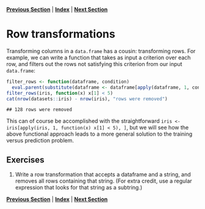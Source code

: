 **[Previous Section](column_transformations.md)** | **[Index](../../README.md)** | **[Next Section](multi_column_transformations.md)**
  



Row transformations
========
  
  Transforming columns in a `data.frame` has a cousin: transforming rows. For example, we can write
a function that takes as input a criterion over each row, and filters out the rows not satisfying
this criterion from our input `data.frame`:


```r
filter_rows <- function(dataframe, condition)
  eval.parent(substitute(dataframe <- dataframe[apply(dataframe, 1, condition), ]))
filter_rows(iris, function(x) x[1] < 5)
cat(nrow(datasets::iris) - nrow(iris), "rows were removed")
```

```
## 128 rows were removed
```


This can of course be accomplished with the straightforward `iris <- iris[apply(iris, 1, function(x) x[1] < 5), ]`,
but we will see how the above functional approach leads to a more general solution to the training versus
prediction problem.

Exercises
-------
  
1. Write a row transformation that accepts a dataframe and a string, and removes all rows containing
   that string. (For extra credit, use a regular expression that looks for that string as a subtring.)
  
**[Previous Section](column_transformations.md)** | **[Index](../../README.md)** | **[Next Section](multi_column_transformations.md)**

